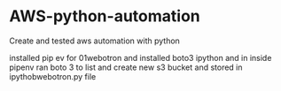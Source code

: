 # AWS-python-automation

Create and tested aws automation with python

installed pip ev for 01webotron and installed boto3 ipython and in inside pipenv ran boto 3 to list and create new s3 bucket and stored in ipythobwebotron.py file
